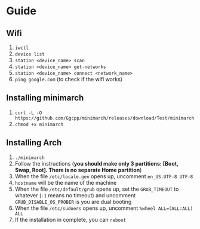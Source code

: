 # Guide

## Wifi

1. ```iwctl```
2. ```device list```
3. ```station <device_name> scan```
4. ```station <device_name> get-networks```
5. ```station <device_name> connect <network_name>```
6. ```ping google.com``` (to check if the wifi works)

## Installing minimarch

1. ```curl -L -O https://github.com/Ggcpp/minimarch/releases/download/Test/minimarch```
2. ```chmod +x minimarch```

## Installing Arch

1. ```./minimarch```
2. Follow the instructions (**you should make only 3 partitions: [Boot, Swap, Root]. There is no separate Home partition**)
3. When the file ```/etc/locale.gen``` opens up, uncomment ```en_US.UTF-8 UTF-8```
4. ```hostname``` will be the name of the machine
5. When the file ```/etc/default/grub``` opens up, set the ```GRUB_TIMEOUT``` to whatever (```-1``` means no timeout) and uncomment ```GRUB_DISABLE_OS_PROBER``` is you are dual booting
6. When the file ```/etc/sudoers``` opens up, uncomment ```%wheel ALL=(ALL:ALL) ALL```
7. If the installation in complete, you can ```reboot```

